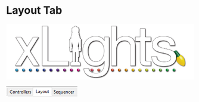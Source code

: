 # Layout Tab

![](../../.gitbook/assets/xLights-Logo.png)

![](<../../.gitbook/assets/image (157).png>)

